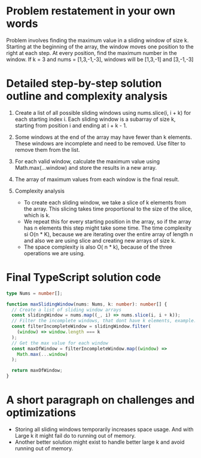 # Problem restatement in your own words

Problem involves finding the maximum value in a sliding window of size k.
Starting at the beginning of the array, the window moves one position to the right at each step.
At every position, find the maximum number in the window.
If k = 3 and nums = [1,3,-1,-3], windows will be [1,3,-1] and [3,-1,-3]

# Detailed step-by-step solution outline and complexity analysis

1. Create a list of all possible sliding windows using nums.slice(i, i + k) for each starting index i.
   Each sliding window is a subarray of size k, starting from position i and ending at i + k - 1.

2. Some windows at the end of the array may have fewer than k elements. These windows are incomplete and need to be removed.
   Use filter to remove them from the list.

3. For each valid window, calculate the maximum value using Math.max(...window) and store the results in a new array.

4. The array of maximum values from each window is the final result.

5. Complexity analysis
   - To create each sliding window, we take a slice of k elements from the array. This slicing takes time proportional to the size of the slice, which is k.
   - We repeat this for every starting position in the array, so if the array has n elements this step might take some time. The time complexity si O(n \* K), because we are iterating over the entire array of length n and also we are using slice and creating new arrays of size k.
   - The space complexity is also O( n \* k), because of the three operations we are using.

# Final TypeScript solution code

```typescript
type Nums = number[];

function maxSlidingWindow(nums: Nums, k: number): number[] {
  // Create a list of sliding window arrays
  const slidingWindow = nums.map((_, i) => nums.slice(i, i + k));
  // Filter the incomplete windows, that dont have k elements, example: [6,7]
  const filterIncompleteWindow = slidingWindow.filter(
    (window) => window.length === k
  );
  // Get the max value for each window
  const maxOfWindow = filterIncompleteWindow.map((window) =>
    Math.max(...window)
  );

  return maxOfWindow;
}
```

# A short paragraph on challenges and optimizations

- Storing all sliding windows temporarily increases space usage. And with Large k it might fail do to running out of memory.
- Another better solution might exist to handle better large k and avoid running out of memory.

